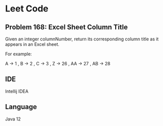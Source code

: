 # Leet Code
## Problem 168: Excel Sheet Column Title

Given an integer columnNumber, return its corresponding column title as it appears in an Excel sheet.

For example:

A -> 1 ,
B -> 2 ,
C -> 3 ,
Z -> 26 ,
AA -> 27 ,
AB -> 28 

## IDE
Intellij IDEA

## Language
Java 12
